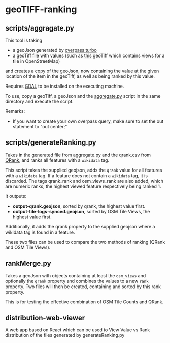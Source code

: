 ﻿# geoTIFF-ranking

## scripts/aggragate.py

This tool is taking 
- a geoJson generated by [overpass turbo](https://overpass-turbo.osm.ch/) 
- a geoTiff file with values (such as [this](https://qrank.toolforge.org/download/osmviews.tiff) geoTiff which contains views for a tile in OpenStreetMap)

and creates a copy of the geoJson, now containing the value at the given location of the item in the geoTiff, as well as being ranked by this value.

Requires [GDAL](https://gdal.org/) to be installed on the executing machine.

To use, copy a geoTiff, a geoJson and the [aggregate.py](https://github.com/geometalab/geoTIFF-ranking/blob/main/gdal.py) script in the same directory and execute the script.

Remarks:
- If you want to create your own overpass query, make sure to set the out statement to "out center;"

## scripts/generateRanking.py

Takes in the generated file from aggregate.py and the qrank.csv from [QRank](https://qrank.wmcloud.org/), and ranks all features with a `wikidata` tag.

This script takes the supplied geojson, adds the `qrank` value for all features with a `wikidata` tag. If a feature does not contain a `wikidata` tag, it is discarded. The tags qrank_rank and osm_views_rank are also added, which are numeric ranks, the highest viewed feature respectively being ranked 1.

It outputs:
- **output-qrank.geojson**, sorted by qrank, the highest value first.
- **output-tile-logs-synced.geojson**, sorted by OSM Tile Views, the highest value first.

Additionally, it adds the qrank property to the supplied geojson where a wikidata tag is found in a feature.

These two files can be used to compare the two methods of ranking (QRank and OSM Tile Views).

## rankMerge.py

Takes a geoJson with objects containing at least the `osm_views` and optionally the `qrank` property and combines the values to a new `rank` property. Two files will then be created, containing and sorted by this rank property. 

This is for testing the effective combination of OSM Tile Counts and QRank.

## distribution-web-viewer
A web app based on React which can be used to View Value vs Rank distribution of the files generated by generateRanking.py

